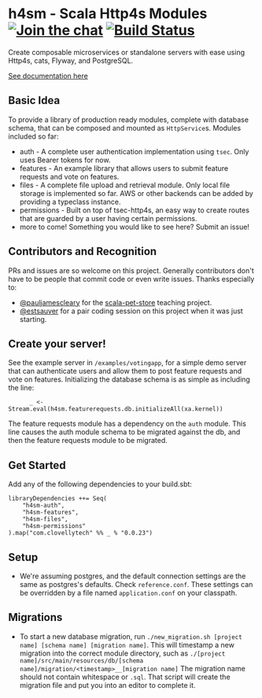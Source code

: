 h4sm - Scala Http4s Modules [![Join the chat][gitter-badge]][gitter-url] [![Build Status][travis-badge]][travis-url]
============


Create composable microservices or standalone servers with ease using Http4s, cats, Flyway, and PostgreSQL.

[See documentation here](https://clovellytech.github.io/http4s-modules)

Basic Idea
---
To provide a library of production ready modules, complete with database schema, that can be composed and mounted as `HttpService`s. Modules included so far:

* auth - A complete user authentication implementation using `tsec`. Only uses Bearer tokens for now.
* features - An example library that allows users to submit feature requests and vote on features.
* files - A complete file upload and retrieval module. Only local file storage is implemented so far. AWS or other backends can be added by providing a typeclass instance.
* permissions - Built on top of tsec-http4s, an easy way to create routes that are guarded by a user having certain permissions.
* more to come! Something you would like to see here? Submit an issue! 

Contributors and Recognition
---
PRs and issues are so welcome on this project. Generally contributors don't have to be people that commit code or even write issues. Thanks especially to:

* [@pauljamescleary](https://github.com/pauljamescleary) for the [scala-pet-store](https://github.com/pauljamescleary/scala-pet-store) teaching project.
* [@estsauver](https://github.com/estsauver) for a pair coding session on this project when it was just starting.

Create your server!
---

See the example server in `/examples/votingapp`, for a simple demo server that can authenticate users and allow them to post feature requests and vote on features. Initializing the database schema is as simple as including the line:

```
      _ <- Stream.eval(h4sm.featurerequests.db.initializeAll(xa.kernel))
```

The feature requests module has a dependency on the `auth` module. This line causes the auth module schema to be migrated against the db, and then the feature requests module to be migrated.

Get Started
---
Add any of the following dependencies to your build.sbt:

```
libraryDependencies ++= Seq(
	"h4sm-auth",
	"h4sm-features",
	"h4sm-files", 
	"h4sm-permissions"
).map("com.clovellytech" %% _ % "0.0.23")
```

Setup
---
* We're assuming postgres, and the default connection settings are the same as postgres's defaults. Check `reference.conf`. These settings can be overridden by a file named `application.conf` on your classpath.

Migrations
---
* To start a new database migration, run `./new_migration.sh [project name] [schema name] [migration name]`. This will timestamp a new migration into the correct module directory, such as `./[project name]/src/main/resources/db/[schema name]/migration/<timestamp>__[migration name]` The migration name should not contain whitespace or `.sql`. That script will create the migration file and put you into an editor to complete it.


[gitter-badge]: https://badges.gitter.im/clovellytech/http4s-modules.svg
[gitter-url]: https://gitter.im/clovellytech/http4s-modules?utm_source=badge&utm_medium=badge&utm_campaign=pr-badge&utm_content=badge
[travis-badge]: https://travis-ci.com/clovellytech/http4s-modules.svg?branch=master
[travis-url]: https://travis-ci.com/clovellytech/http4s-modules